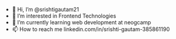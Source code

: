 - 👋 Hi, I’m @srishtigautam21
- 👀 I’m interested in Frontend Technologies
- 🌱 I’m currently learning web development at neogcamp
- 📫 How to reach me linkedin.com/in/srishti-gautam-385861190

<!---
srishtigautam21/srishtigautam21 is a ✨ special ✨ repository because its `README.md` (this file) appears on your GitHub profile.
You can click the Preview link to take a look at your changes.
--->

